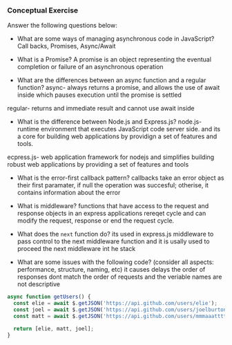 ### Conceptual Exercise

Answer the following questions below:

- What are some ways of managing asynchronous code in JavaScript?
Call backs, Promises, Async/Await

- What is a Promise?
A promise is an object representing the eventual completion or failure of an asynchronous operation

- What are the differences between an async function and a regular function?
async- always returns a promise, and allows the use of await inside which pauses execution until the promise is settled 

regular- returns and immediate result and cannot use await inside

- What is the difference between Node.js and Express.js?
node.js- runtime environment that executes JavaScript code server side. and its a core for building web applications by providign a set of features and tools.

ecpress.js- web application framework for nodejs and simplifies building robust web applications by providing a set of features and tools 

- What is the error-first callback pattern?
callbacks take an error object as their first paramater, if null the operation was succesful; otherise, it contains information about the error

- What is middleware?
functions that have access to the request and response objects in an express applications rereqet cycle and can modify the request, response or end the request cycle. 

- What does the `next` function do?
its used in express.js middleware to pass control to the next middleware function and it is usally used to proceed the next middleware int he stack

- What are some issues with the following code? (consider all aspects: performance, structure, naming, etc)
it causes delays
the order of responses dont match the order of requests 
and the veriable names are not descriptive

```js
async function getUsers() {
  const elie = await $.getJSON('https://api.github.com/users/elie');
  const joel = await $.getJSON('https://api.github.com/users/joelburton');
  const matt = await $.getJSON('https://api.github.com/users/mmmaaatttttt');

  return [elie, matt, joel];
}
```

